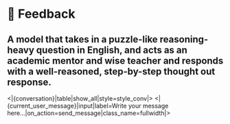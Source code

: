 # 💭 Feedback
A model that takes in a puzzle-like reasoning-heavy question in English, and acts as an academic mentor and wise teacher and responds with a well-reasoned, step-by-step thought out response.
---
<|{conversation}|table|show_all|style=style_conv|>
<|{current_user_message}|input|label=Write your message here...|on_action=send_message|class_name=fullwidth|>

